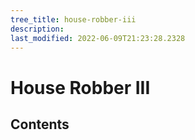 ```yaml
---
tree_title: house-robber-iii
description: 
last_modified: 2022-06-09T21:23:28.2328
---
```


# House Robber III

## Contents
